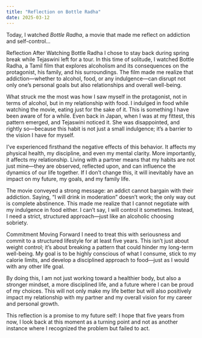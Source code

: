 ```yaml
---
title: "Reflection on Bottle Radha"
date: 2025-03-12
---
```


Today, I watched *Bottle Radha*, a movie that made me reflect on addiction and self-control...

Reflection After Watching Bottle Radha
I chose to stay back during spring break while Tejaswini left for a tour. In this time of solitude, I watched Bottle Radha, a Tamil film that explores alcoholism and its consequences on the protagonist, his family, and his surroundings. The film made me realize that addiction—whether to alcohol, food, or any indulgence—can disrupt not only one’s personal goals but also relationships and overall well-being.

What struck me the most was how I saw myself in the protagonist, not in terms of alcohol, but in my relationship with food. I indulged in food while watching the movie, eating just for the sake of it. This is something I have been aware of for a while. Even back in Japan, when I was at my fittest, this pattern emerged, and Tejaswini noticed it. She was disappointed, and rightly so—because this habit is not just a small indulgence; it’s a barrier to the vision I have for myself.

I’ve experienced firsthand the negative effects of this behavior. It affects my physical health, my discipline, and even my mental clarity. More importantly, it affects my relationship. Living with a partner means that my habits are not just mine—they are observed, reflected upon, and can influence the dynamics of our life together. If I don’t change this, it will inevitably have an impact on my future, my goals, and my family life.

The movie conveyed a strong message: an addict cannot bargain with their addiction. Saying, “I will drink in moderation” doesn’t work; the only way out is complete abstinence. This made me realize that I cannot negotiate with my indulgence in food either. I can’t say, I will control it sometimes. Instead, I need a strict, structured approach—just like an alcoholic choosing sobriety.

Commitment Moving Forward
I need to treat this with seriousness and commit to a structured lifestyle for at least five years. This isn’t just about weight control; it’s about breaking a pattern that could hinder my long-term well-being. My goal is to be highly conscious of what I consume, stick to my calorie limits, and develop a disciplined approach to food—just as I would with any other life goal.

By doing this, I am not just working toward a healthier body, but also a stronger mindset, a more disciplined life, and a future where I can be proud of my choices. This will not only make my life better but will also positively impact my relationship with my partner and my overall vision for my career and personal growth.

This reflection is a promise to my future self: I hope that five years from now, I look back at this moment as a turning point and not as another instance where I recognized the problem but failed to act.
